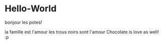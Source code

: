# Hello-World

bonjour les potes!


la famille est l'amour
les trous noirs sont l'amour
Chocolate is love as well! :p
